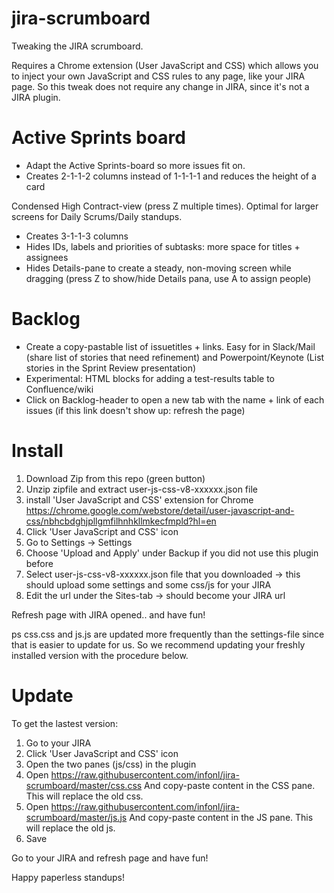 # jira-scrumboard
Tweaking the JIRA scrumboard.

Requires a Chrome extension (User JavaScript and CSS) which allows you to inject your own JavaScript and CSS rules to any page, like your JIRA page. So this tweak does not require any change in JIRA, since it's not a JIRA plugin.

Active Sprints board
===========================
- Adapt the Active Sprints-board so more issues fit on. 
- Creates 2-1-1-2 columns instead of 1-1-1-1 and reduces the height of a card

Condensed High Contract-view (press Z multiple times). 
Optimal for larger screens for Daily Scrums/Daily standups.
- Creates 3-1-1-3 columns 
- Hides IDs, labels and priorities of subtasks: more space for titles + assignees
- Hides Details-pane to create a steady, non-moving screen while dragging (press Z to show/hide Details pana, use A to assign people)


Backlog
=====================
- Create a copy-pastable list of issuetitles + links. Easy for in Slack/Mail (share list of stories that need refinement) and Powerpoint/Keynote (List stories in the Sprint Review presentation)
- Experimental: HTML blocks for adding a test-results table to Confluence/wiki
- Click on Backlog-header to open a new tab with the name + link of each issues
(if this link doesn't show up: refresh the page)

Install
=====================
1. Download Zip from this repo (green button)
2. Unzip zipfile and extract user-js-css-v8-xxxxxx.json file 
3. install 'User JavaScript and CSS' extension for Chrome
https://chrome.google.com/webstore/detail/user-javascript-and-css/nbhcbdghjpllgmfilhnhkllmkecfmpld?hl=en
4. Click 'User JavaScript and CSS' icon 
5. Go to Settings -> Settings
6. Choose 'Upload and Apply' under Backup if you did not use this plugin before
7. Select user-js-css-v8-xxxxxx.json file that you downloaded -> this should upload some settings and some css/js for your JIRA
8. Edit the url under the Sites-tab -> should become your JIRA url

Refresh page with JIRA opened.. and have fun!

ps css.css and js.js are updated more frequently than the settings-file since that is easier to update for us. So we recommend updating your freshly installed version with the procedure below.

Update
=====================
To get the lastest version:
1. Go to your JIRA
2. Click 'User JavaScript and CSS' icon 
3. Open the two panes (js/css) in the plugin
4. Open https://raw.githubusercontent.com/infonl/jira-scrumboard/master/css.css And copy-paste content in the CSS pane. This will replace the old css.
5. Open https://raw.githubusercontent.com/infonl/jira-scrumboard/master/js.js And copy-paste content in the JS pane. This will replace the old js.
6. Save

Go to your JIRA and refresh page and have fun!

Happy paperless standups!




